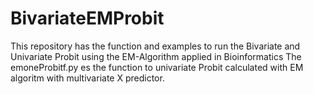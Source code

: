 # BivariateEMProbit
This repository has the function and examples to run the Bivariate and Univariate Probit using the EM-Algorithm applied in Bioinformatics
The emoneProbitf.py es the function to univariate Probit calculated with EM algoritm with multivariate X predictor.
